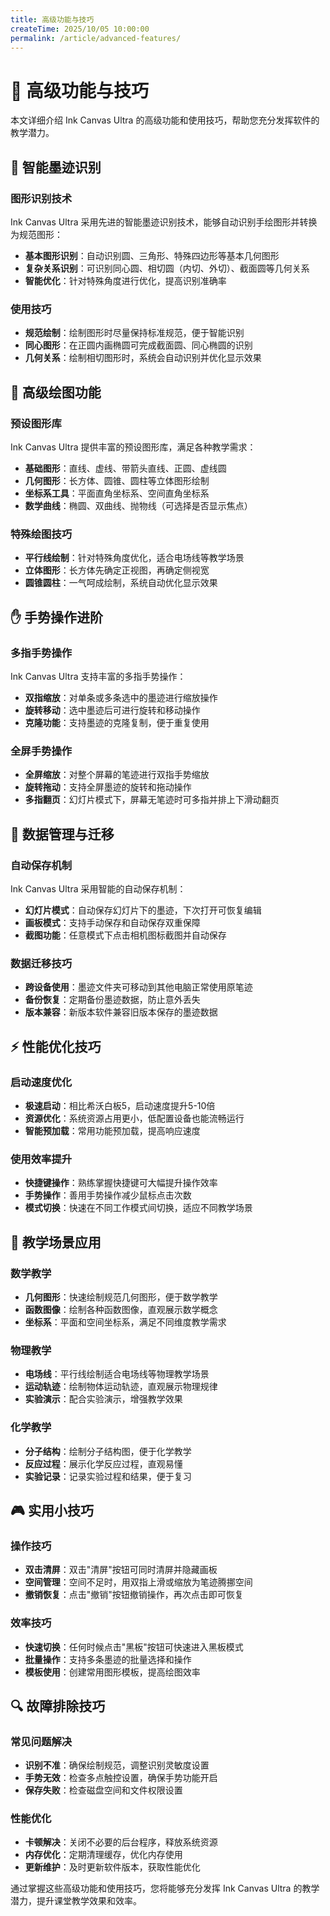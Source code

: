 ```yaml
---
title: 高级功能与技巧
createTime: 2025/10/05 10:00:00
permalink: /article/advanced-features/
---
```

# 🚀 高级功能与技巧

本文详细介绍 Ink Canvas Ultra 的高级功能和使用技巧，帮助您充分发挥软件的教学潜力。

## 🎯 智能墨迹识别

### 图形识别技术
Ink Canvas Ultra 采用先进的智能墨迹识别技术，能够自动识别手绘图形并转换为规范图形：

- **基本图形识别**：自动识别圆、三角形、特殊四边形等基本几何图形
- **复杂关系识别**：可识别同心圆、相切圆（内切、外切）、截面圆等几何关系
- **智能优化**：针对特殊角度进行优化，提高识别准确率

### 使用技巧
- **规范绘制**：绘制图形时尽量保持标准规范，便于智能识别
- **同心图形**：在正圆内画椭圆可完成截面圆、同心椭圆的识别
- **几何关系**：绘制相切图形时，系统会自动识别并优化显示效果

## 🎨 高级绘图功能

### 预设图形库
Ink Canvas Ultra 提供丰富的预设图形库，满足各种教学需求：

- **基础图形**：直线、虚线、带箭头直线、正圆、虚线圆
- **几何图形**：长方体、圆锥、圆柱等立体图形绘制
- **坐标系工具**：平面直角坐标系、空间直角坐标系
- **数学曲线**：椭圆、双曲线、抛物线（可选择是否显示焦点）

### 特殊绘图技巧
- **平行线绘制**：针对特殊角度优化，适合电场线等教学场景
- **立体图形**：长方体先确定正视图，再确定侧视宽
- **圆锥圆柱**：一气呵成绘制，系统自动优化显示效果

## ✋ 手势操作进阶

### 多指手势操作
Ink Canvas Ultra 支持丰富的多指手势操作：

- **双指缩放**：对单条或多条选中的墨迹进行缩放操作
- **旋转移动**：选中墨迹后可进行旋转和移动操作
- **克隆功能**：支持墨迹的克隆复制，便于重复使用

### 全屏手势操作
- **全屏缩放**：对整个屏幕的笔迹进行双指手势缩放
- **旋转拖动**：支持全屏墨迹的旋转和拖动操作
- **多指翻页**：幻灯片模式下，屏幕无笔迹时可多指并排上下滑动翻页

## 💾 数据管理与迁移

### 自动保存机制
Ink Canvas Ultra 采用智能的自动保存机制：

- **幻灯片模式**：自动保存幻灯片下的墨迹，下次打开可恢复编辑
- **画板模式**：支持手动保存和自动保存双重保障
- **截图功能**：任意模式下点击相机图标截图并自动保存

### 数据迁移技巧
- **跨设备使用**：墨迹文件夹可移动到其他电脑正常使用原笔迹
- **备份恢复**：定期备份墨迹数据，防止意外丢失
- **版本兼容**：新版本软件兼容旧版本保存的墨迹数据

## ⚡ 性能优化技巧

### 启动速度优化
- **极速启动**：相比希沃白板5，启动速度提升5-10倍
- **资源优化**：系统资源占用更小，低配置设备也能流畅运行
- **智能预加载**：常用功能预加载，提高响应速度

### 使用效率提升
- **快捷键操作**：熟练掌握快捷键可大幅提升操作效率
- **手势操作**：善用手势操作减少鼠标点击次数
- **模式切换**：快速在不同工作模式间切换，适应不同教学场景

## 🔧 教学场景应用

### 数学教学
- **几何图形**：快速绘制规范几何图形，便于数学教学
- **函数图像**：绘制各种函数图像，直观展示数学概念
- **坐标系**：平面和空间坐标系，满足不同维度教学需求

### 物理教学
- **电场线**：平行线绘制适合电场线等物理教学场景
- **运动轨迹**：绘制物体运动轨迹，直观展示物理规律
- **实验演示**：配合实验演示，增强教学效果

### 化学教学
- **分子结构**：绘制分子结构图，便于化学教学
- **反应过程**：展示化学反应过程，直观易懂
- **实验记录**：记录实验过程和结果，便于复习

## 🎮 实用小技巧

### 操作技巧
- **双击清屏**：双击"清屏"按钮可同时清屏并隐藏画板
- **空间管理**：空间不足时，用双指上滑或缩放为笔迹腾挪空间
- **撤销恢复**：点击"撤销"按钮撤销操作，再次点击即可恢复

### 效率技巧
- **快速切换**：任何时候点击"黑板"按钮可快速进入黑板模式
- **批量操作**：支持多条墨迹的批量选择和操作
- **模板使用**：创建常用图形模板，提高绘图效率

## 🔍 故障排除技巧

### 常见问题解决
- **识别不准**：确保绘制规范，调整识别灵敏度设置
- **手势无效**：检查多点触控设置，确保手势功能开启
- **保存失败**：检查磁盘空间和文件权限设置

### 性能优化
- **卡顿解决**：关闭不必要的后台程序，释放系统资源
- **内存优化**：定期清理缓存，优化内存使用
- **更新维护**：及时更新软件版本，获取性能优化

通过掌握这些高级功能和使用技巧，您将能够充分发挥 Ink Canvas Ultra 的教学潜力，提升课堂教学效果和效率。